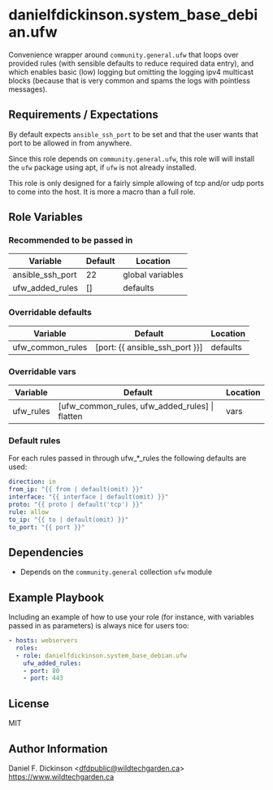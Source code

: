 # danielfdickinson.system_base_debian.ufw

Convenience wrapper around `community.general.ufw` that loops over provided
rules (with sensible defaults to reduce required data entry), and which enables
basic (low) logging but omitting the logging ipv4 multicast blocks (because that
is very common and spams the logs with pointless messages).

## Requirements / Expectations

By default expects `ansible_ssh_port` to be set and that the user wants that
port to be allowed in from anywhere.

Since this role depends on `community.general.ufw`, this role will will install
the `ufw` package using apt, if `ufw` is not already installed.

This role is only designed for a fairly simple allowing of tcp and/or udp ports
to come into the host. It is more a macro than a full role.

## Role Variables

### Recommended to be passed in

|      Variable      | Default                  | Location                     |
|--------------------|--------------------------|------------------------------|
| ansible_ssh_port   | 22                       | global variables             |
| ufw_added_rules    | \[]                      | defaults                     |

### Overridable defaults

|      Variable      | Default                  | Location                     |
|--------------------|--------------------------|------------------------------|
| ufw_common_rules   | \[port: {{ ansible_ssh_port }}] | defaults              |

### Overridable vars

|      Variable      | Default                  | Location                     |
|--------------------|--------------------------|------------------------------|
| ufw_rules          | \[ufw_common_rules, ufw_added_rules] \| flatten | vars  |

### Default rules

For each rules passed in through ufw_*_rules the following defaults are used:

```yaml
direction: in
from_ip: "{{ from | default(omit) }}"
interface: "{{ interface | default(omit) }}"
proto: "{{ proto | default('tcp') }}"
rule: allow
to_ip: "{{ to | default(omit) }}"
to_port: "{{ port }}"
```

## Dependencies

* Depends on the `community.general` collection `ufw` module

## Example Playbook

Including an example of how to use your role (for instance, with variables
passed in as parameters) is always nice for users too:

``` yaml
- hosts: webservers
  roles:
  - role: danielfdickinson.system_base_debian.ufw
    ufw_added_rules:
    - port: 80
    - port: 443
```

## License

MIT

## Author Information

Daniel F. Dickinson \<dfdpublic@wildtechgarden.ca>
<https://www.wildtechgarden.ca>
